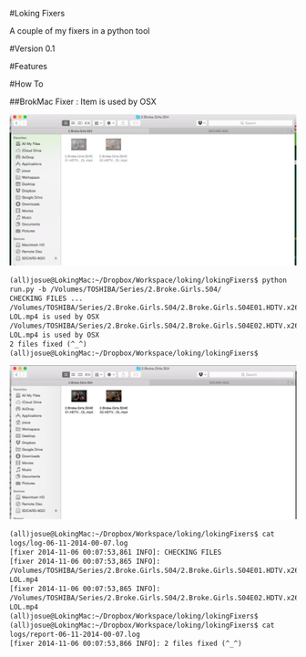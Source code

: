 #Loking Fixers

A couple of my fixers in a python tool

#Version 0.1

#Features

#How To

##BrokMac Fixer : Item is used by OSX


![Alt macBrok1](static/brokMac1.png)

```shell
(all)josue@LokingMac:~/Dropbox/Workspace/loking/lokingFixers$ python run.py -b /Volumes/TOSHIBA/Series/2.Broke.Girls.S04/
CHECKING FILES ...
/Volumes/TOSHIBA/Series/2.Broke.Girls.S04/2.Broke.Girls.S04E01.HDTV.x264-LOL.mp4 is used by OSX
/Volumes/TOSHIBA/Series/2.Broke.Girls.S04/2.Broke.Girls.S04E02.HDTV.x264-LOL.mp4 is used by OSX
2 files fixed (^_^)
(all)josue@LokingMac:~/Dropbox/Workspace/loking/lokingFixers$
```

![Alt macBrok2](static/brokMac2.png)

```shell
(all)josue@LokingMac:~/Dropbox/Workspace/loking/lokingFixers$ cat logs/log-06-11-2014-00-07.log
[fixer 2014-11-06 00:07:53,861 INFO]: CHECKING FILES
[fixer 2014-11-06 00:07:53,865 INFO]: /Volumes/TOSHIBA/Series/2.Broke.Girls.S04/2.Broke.Girls.S04E01.HDTV.x264-LOL.mp4
[fixer 2014-11-06 00:07:53,865 INFO]: /Volumes/TOSHIBA/Series/2.Broke.Girls.S04/2.Broke.Girls.S04E02.HDTV.x264-LOL.mp4
(all)josue@LokingMac:~/Dropbox/Workspace/loking/lokingFixers$
(all)josue@LokingMac:~/Dropbox/Workspace/loking/lokingFixers$ cat logs/report-06-11-2014-00-07.log
[fixer 2014-11-06 00:07:53,866 INFO]: 2 files fixed (^_^)
```
